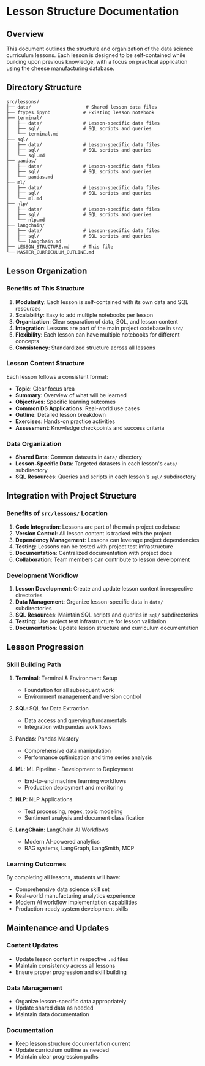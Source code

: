 # Lesson Structure Documentation

## Overview
This document outlines the structure and organization of the data science curriculum lessons. Each lesson is designed to be self-contained while building upon previous knowledge, with a focus on practical application using the cheese manufacturing database.

## Directory Structure

```
src/lessons/
├── data/                    # Shared lesson data files
├── ftypes.ipynb            # Existing lesson notebook
├── terminal/
│   ├── data/               # Lesson-specific data files
│   ├── sql/                # SQL scripts and queries
│   └── terminal.md
├── sql/
│   ├── data/               # Lesson-specific data files
│   ├── sql/                # SQL scripts and queries
│   └── sql.md
├── pandas/
│   ├── data/               # Lesson-specific data files
│   ├── sql/                # SQL scripts and queries
│   └── pandas.md
├── ml/
│   ├── data/               # Lesson-specific data files
│   ├── sql/                # SQL scripts and queries
│   └── ml.md
├── nlp/
│   ├── data/               # Lesson-specific data files
│   ├── sql/                # SQL scripts and queries
│   └── nlp.md
├── langchain/
│   ├── data/               # Lesson-specific data files
│   ├── sql/                # SQL scripts and queries
│   └── langchain.md
├── LESSON_STRUCTURE.md     # This file
└── MASTER_CURRICULUM_OUTLINE.md
```

## Lesson Organization

### **Benefits of This Structure**

1. **Modularity**: Each lesson is self-contained with its own data and SQL resources
2. **Scalability**: Easy to add multiple notebooks per lesson
3. **Organization**: Clear separation of data, SQL, and lesson content
4. **Integration**: Lessons are part of the main project codebase in `src/`
5. **Flexibility**: Each lesson can have multiple notebooks for different concepts
6. **Consistency**: Standardized structure across all lessons

### **Lesson Content Structure**

Each lesson follows a consistent format:
- **Topic**: Clear focus area
- **Summary**: Overview of what will be learned
- **Objectives**: Specific learning outcomes
- **Common DS Applications**: Real-world use cases
- **Outline**: Detailed lesson breakdown
- **Exercises**: Hands-on practice activities
- **Assessment**: Knowledge checkpoints and success criteria

### **Data Organization**

- **Shared Data**: Common datasets in `data/` directory
- **Lesson-Specific Data**: Targeted datasets in each lesson's `data/` subdirectory
- **SQL Resources**: Queries and scripts in each lesson's `sql/` subdirectory

## Integration with Project Structure

### **Benefits of `src/lessons/` Location**

1. **Code Integration**: Lessons are part of the main project codebase
2. **Version Control**: All lesson content is tracked with the project
3. **Dependency Management**: Lessons can leverage project dependencies
4. **Testing**: Lessons can be tested with project test infrastructure
5. **Documentation**: Centralized documentation with project docs
6. **Collaboration**: Team members can contribute to lesson development

### **Development Workflow**

1. **Lesson Development**: Create and update lesson content in respective directories
2. **Data Management**: Organize lesson-specific data in `data/` subdirectories
3. **SQL Resources**: Maintain SQL scripts and queries in `sql/` subdirectories
4. **Testing**: Use project test infrastructure for lesson validation
5. **Documentation**: Update lesson structure and curriculum documentation

## Lesson Progression

### **Skill Building Path**

1. **Terminal**: Terminal & Environment Setup
   - Foundation for all subsequent work
   - Environment management and version control

2. **SQL**: SQL for Data Extraction
   - Data access and querying fundamentals
   - Integration with pandas workflows

3. **Pandas**: Pandas Mastery
   - Comprehensive data manipulation
   - Performance optimization and time series analysis

4. **ML**: ML Pipeline - Development to Deployment
   - End-to-end machine learning workflows
   - Production deployment and monitoring

5. **NLP**: NLP Applications
   - Text processing, regex, topic modeling
   - Sentiment analysis and document classification

6. **LangChain**: LangChain AI Workflows
   - Modern AI-powered analytics
   - RAG systems, LangGraph, LangSmith, MCP

### **Learning Outcomes**

By completing all lessons, students will have:
- Comprehensive data science skill set
- Real-world manufacturing analytics experience
- Modern AI workflow implementation capabilities
- Production-ready system development skills

## Maintenance and Updates

### **Content Updates**
- Update lesson content in respective `.md` files
- Maintain consistency across all lessons
- Ensure proper progression and skill building

### **Data Management**
- Organize lesson-specific data appropriately
- Update shared data as needed
- Maintain data documentation

### **Documentation**
- Keep lesson structure documentation current
- Update curriculum outline as needed
- Maintain clear progression paths 
